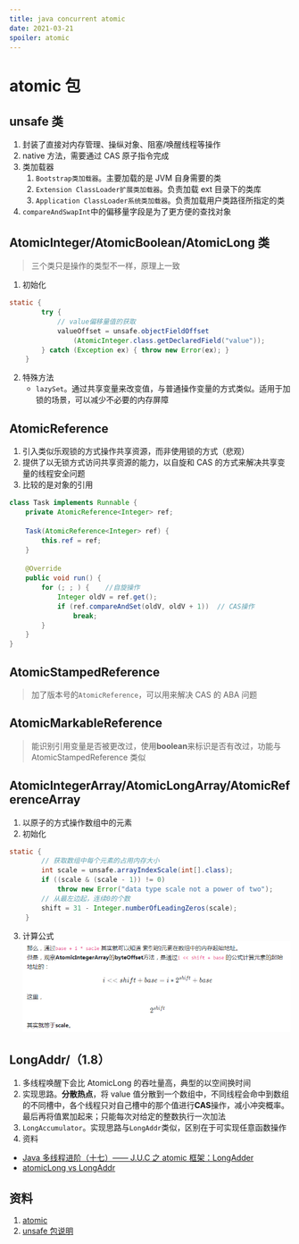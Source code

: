 ```yaml
---
title: java concurrent atomic
date: 2021-03-21
spoiler: atomic
---
```


# atomic 包

## unsafe 类

1. 封装了直接对内存管理、操纵对象、阻塞/唤醒线程等操作
2. native 方法，需要通过 CAS 原子指令完成
3. 类加载器
   1. `Bootstrap类加载器`。主要加载的是 JVM 自身需要的类
   2. `Extension ClassLoader扩展类加载器`。负责加载 ext 目录下的类库
   3. `Application ClassLoader系统类加载器`。负责加载用户类路径所指定的类
4. `compareAndSwapInt`中的偏移量字段是为了更方便的查找对象

## AtomicInteger/AtomicBoolean/AtomicLong 类

> 三个类只是操作的类型不一样，原理上一致

1. 初始化

```java
static {
        try {
            // value偏移量值的获取
            valueOffset = unsafe.objectFieldOffset
                (AtomicInteger.class.getDeclaredField("value"));
        } catch (Exception ex) { throw new Error(ex); }
    }
```

2. 特殊方法
   - `lazySet`。通过共享变量来改变值，与普通操作变量的方式类似。适用于加锁的场景，可以减少不必要的内存屏障

## AtomicReference

1. 引入类似乐观锁的方式操作共享资源，而非使用锁的方式（悲观）
2. 提供了以无锁方式访问共享资源的能力，以自旋和 CAS 的方式来解决共享变量的线程安全问题
3. 比较的是对象的引用

```java
class Task implements Runnable {
    private AtomicReference<Integer> ref;

    Task(AtomicReference<Integer> ref) {
        this.ref = ref;
    }

    @Override
    public void run() {
        for (; ; ) {    //自旋操作
            Integer oldV = ref.get();
            if (ref.compareAndSet(oldV, oldV + 1))  // CAS操作
                break;
        }
    }
}
```

## AtomicStampedReference

> 加了版本号的`AtomicReference`，可以用来解决 CAS 的 ABA 问题

## AtomicMarkableReference

> 能识别引用变量是否被更改过，使用**boolean**来标识是否有改过，功能与 AtomicStampedReference 类似

## AtomicIntegerArray/AtomicLongArray/AtomicReferenceArray

1. 以原子的方式操作数组中的元素
2. 初始化

```java
static {
        // 获取数组中每个元素的占用内存大小
        int scale = unsafe.arrayIndexScale(int[].class);
        if ((scale & (scale - 1)) != 0)
            throw new Error("data type scale not a power of two");
        // 从最左边起，连续0的个数
        shift = 31 - Integer.numberOfLeadingZeros(scale);
    }
```

3. 计算公式
   ![image](./atomicIntegerArray.png)

## LongAddr/（1.8）

1. 多线程唤醒下会比 AtomicLong 的吞吐量高，典型的以空间换时间
2. 实现思路。**分散热点**，将 value 值分散到一个数组中，不同线程会命中到数组的不同槽中，各个线程只对自己槽中的那个值进行**CAS**操作，减小冲突概率。最后再将值累加起来；只能每次对给定的整数执行一次加法
3. `LongAccumulator`。实现思路与`LongAddr`类似，区别在于可实现任意函数操作
4. 资料

- [Java 多线程进阶（十七）—— J.U.C 之 atomic 框架：LongAdder](https://segmentfault.com/a/1190000015865714)
- [atomicLong vs LongAddr](http://blog.palominolabs.com/2014/02/10/java-8-performance-improvements-longadder-vs-atomiclong/)

## 资料

1. [atomic](https://segmentfault.com/a/1190000015831791)
2. [unsafe 包说明](https://blog.csdn.net/aesop_wubo/article/details/7537278)
